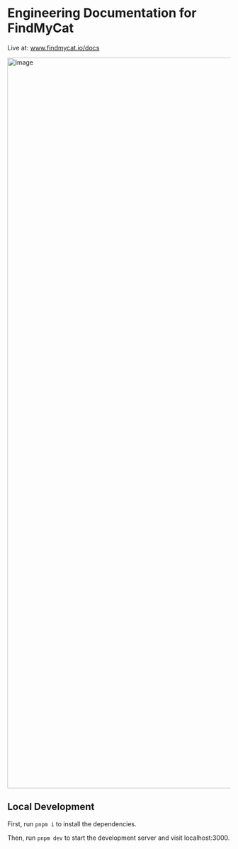 # Engineering Documentation for FindMyCat

Live at: www.findmycat.io/docs

<img width="1648" alt="image" src="https://github.com/FindMyCat/engineering-docs/assets/18511823/3aea61fa-7b4f-4f5e-8ffd-c6cf2eea2fd6">


## Local Development

First, run `pnpm i` to install the dependencies.

Then, run `pnpm dev` to start the development server and visit localhost:3000.
